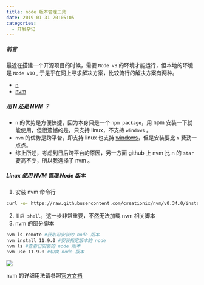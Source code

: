 ```yaml
---
title: node 版本管理工具
date: 2019-01-31 20:05:05
categories:
  - 开发杂记
---
```


##### 前言

最近在搭建一个开源项目的时候，需要 `Node v8` 的环境才能运行，但本地的环境是 `Node v10` , 于是乎在网上寻求解决方案，比较流行的解决方案有两种。

- [n](https://github.com/tj/n 'n')
- [nvm](https://github.com/creationix/nvm)

<!--more-->

##### 用 N 还是 NVM ？

- `n` 的优势是方便快捷，因为本身只是一个 `npm package`，用 npm 安装一下就能使用，但很遗憾的是，只支持 linux，不支持 `windows` 。
- `nvm` 的优势是跨平台，即支持 linux 也支持 [windows](https://github.com/coreybutler/nvm-windows 'windows')，但是安装要比 `n` 费劲一点点。
- 综上所述，考虑到日后跨平台的原因，另一方面 github 上 nvm 比 n 的 `star` 要高不少，所以我选择了 nvm 。

##### Linux 使用 NVM 管理 Node 版本

1. 安装 nvm 命令行

```bash
curl -o- https://raw.githubusercontent.com/creationix/nvm/v0.34.0/install.sh | bash
```

2. `重启 shell`，这一步非常重要，不然无法加载 nvm 相关脚本
3. nvm 的部分脚本

```bash
nvm ls-remote #获取可安装的 node 版本
nvm install 11.9.0 #安装指定版本的 node
nvm ls #查看已安装的 node 版本
nvm use 11.9.0 #切换 node 版本
```

![](https://yyccyy.com/wp-content/uploads/2019/01/nvm-use.png)

nvm 的详细用法请参照[官方文档](https://github.com/creationix/nvm)
